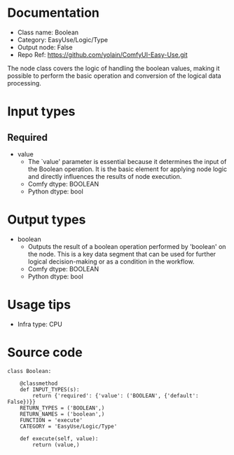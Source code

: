 # Documentation
- Class name: Boolean
- Category: EasyUse/Logic/Type
- Output node: False
- Repo Ref: https://github.com/yolain/ComfyUI-Easy-Use.git

The node class covers the logic of handling the boolean values, making it possible to perform the basic operation and conversion of the logical data processing.

# Input types
## Required
- value
    - The `value' parameter is essential because it determines the input of the Boolean operation. It is the basic element for applying node logic and directly influences the results of node execution.
    - Comfy dtype: BOOLEAN
    - Python dtype: bool

# Output types
- boolean
    - Outputs the result of a boolean operation performed by 'boolean' on the node. This is a key data segment that can be used for further logical decision-making or as a condition in the workflow.
    - Comfy dtype: BOOLEAN
    - Python dtype: bool

# Usage tips
- Infra type: CPU

# Source code
```
class Boolean:

    @classmethod
    def INPUT_TYPES(s):
        return {'required': {'value': ('BOOLEAN', {'default': False})}}
    RETURN_TYPES = ('BOOLEAN',)
    RETURN_NAMES = ('boolean',)
    FUNCTION = 'execute'
    CATEGORY = 'EasyUse/Logic/Type'

    def execute(self, value):
        return (value,)
```